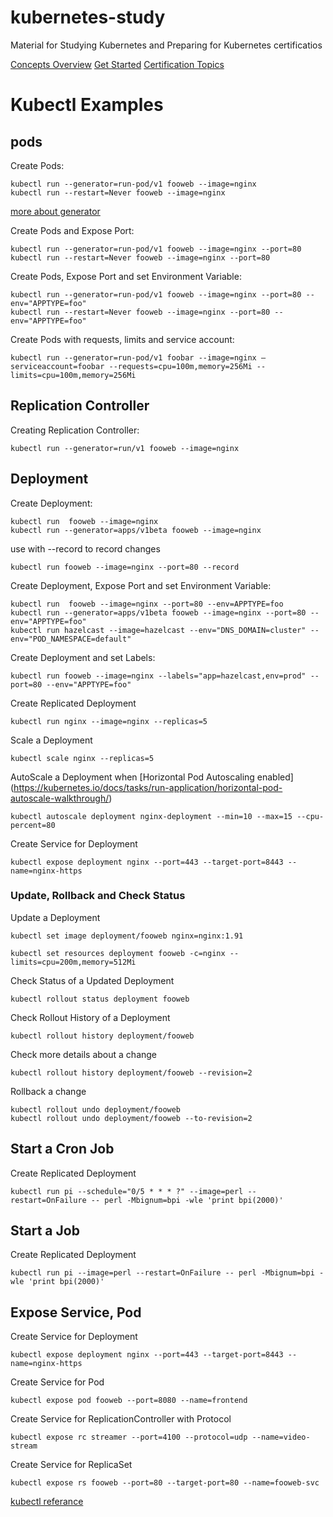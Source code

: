 # kubernetes-study
Material for Studying Kubernetes and Preparing for Kubernetes certificatios

[Concepts Overview](https://kubernetes.io/docs/user-journeys/users/application-developer/foundational/#section-2)
[Get Started](https://github.com/amila-ku/kubernetes-study/tree/master/101)
[Certification Topics](https://github.com/amila-ku/kubernetes-study/tree/master/CKA_CKAD_topics)

# Kubectl Examples

## pods

Create Pods:
``` 
kubectl run --generator=run-pod/v1 fooweb --image=nginx
kubectl run --restart=Never fooweb --image=nginx

```

[more about generator](https://kubernetes.io/docs/reference/kubectl/conventions/#generators)

Create Pods and Expose Port:
``` 
kubectl run --generator=run-pod/v1 fooweb --image=nginx --port=80
kubectl run --restart=Never fooweb --image=nginx --port=80

```

Create Pods, Expose Port and set Environment Variable:
``` 
kubectl run --generator=run-pod/v1 fooweb --image=nginx --port=80 --env="APPTYPE=foo"
kubectl run --restart=Never fooweb --image=nginx --port=80 --env="APPTYPE=foo"

```

Create Pods with requests, limits and service account:
``` 
kubectl run --generator=run-pod/v1 foobar --image=nginx — serviceaccount=foobar --requests=cpu=100m,memory=256Mi --limits=cpu=100m,memory=256Mi

```

## Replication Controller

Creating Replication Controller:
``` 
kubectl run --generator=run/v1 fooweb --image=nginx

```

## Deployment

Create Deployment:
``` 
kubectl run  fooweb --image=nginx
kubectl run --generator=apps/v1beta fooweb --image=nginx

```

use with --record to record changes

```
kubectl run fooweb --image=nginx --port=80 --record

```


Create Deployment, Expose Port and set Environment Variable:
``` 
kubectl run  fooweb --image=nginx --port=80 --env=APPTYPE=foo
kubectl run --generator=apps/v1beta fooweb --image=nginx --port=80 --env="APPTYPE=foo"
kubectl run hazelcast --image=hazelcast --env="DNS_DOMAIN=cluster" --env="POD_NAMESPACE=default"

```

Create Deployment and set Labels:
``` 
kubectl run fooweb --image=nginx --labels="app=hazelcast,env=prod" --port=80 --env="APPTYPE=foo"

```

Create Replicated Deployment
```
kubectl run nginx --image=nginx --replicas=5

```

Scale a Deployment
```
kubectl scale nginx --replicas=5

```


AutoScale a Deployment when [Horizontal Pod Autoscaling enabled] (https://kubernetes.io/docs/tasks/run-application/horizontal-pod-autoscale-walkthrough/)
```
kubectl autoscale deployment nginx-deployment --min=10 --max=15 --cpu-percent=80

```


Create Service for Deployment
```
kubectl expose deployment nginx --port=443 --target-port=8443 --name=nginx-https

```

### Update, Rollback and Check Status

Update a Deployment
```
kubectl set image deployment/fooweb nginx=nginx:1.91

```

```
kubectl set resources deployment fooweb -c=nginx --limits=cpu=200m,memory=512Mi

```

Check Status of a Updated  Deployment
```
kubectl rollout status deployment fooweb

```

Check Rollout History of a Deployment
```
kubectl rollout history deployment/fooweb

```

Check more details about a change
```
kubectl rollout history deployment/fooweb --revision=2

```

Rollback a change
```
kubectl rollout undo deployment/fooweb
kubectl rollout undo deployment/fooweb --to-revision=2
```



## Start a Cron Job

Create Replicated Deployment
```
kubectl run pi --schedule="0/5 * * * ?" --image=perl --restart=OnFailure -- perl -Mbignum=bpi -wle 'print bpi(2000)'

```

## Start a Job

Create Replicated Deployment
```
kubectl run pi --image=perl --restart=OnFailure -- perl -Mbignum=bpi -wle 'print bpi(2000)'

```


## Expose Service, Pod

Create Service for Deployment
```
kubectl expose deployment nginx --port=443 --target-port=8443 --name=nginx-https

```

Create Service for Pod
```
kubectl expose pod fooweb --port=8080 --name=frontend

```

Create Service for ReplicationController with Protocol
```
kubectl expose rc streamer --port=4100 --protocol=udp --name=video-stream

```

Create Service for ReplicaSet
```
kubectl expose rs fooweb --port=80 --target-port=80 --name=fooweb-svc
```


[kubectl referance](https://kubernetes.io/docs/reference/generated/kubectl/kubectl-commands)